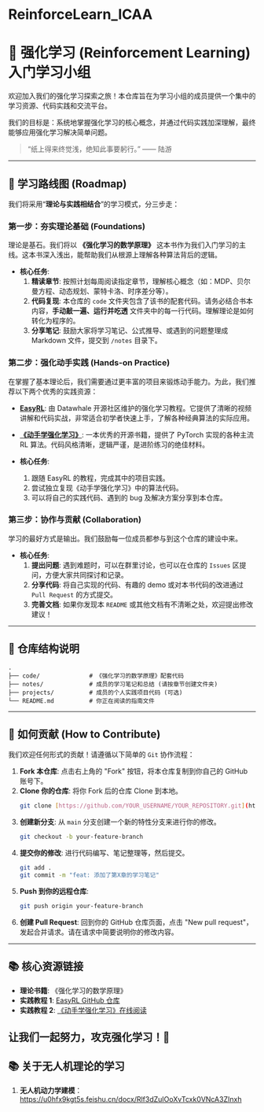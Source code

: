 ﻿# ReinforceLearn_ICAA

# 🚀 强化学习 (Reinforcement Learning) 入门学习小组

欢迎加入我们的强化学习探索之旅！本仓库旨在为学习小组的成员提供一个集中的学习资源、代码实践和交流平台。

我们的目标是：系统地掌握强化学习的核心概念，并通过代码实践加深理解，最终能够应用强化学习解决简单问题。

> “纸上得来终觉浅，绝知此事要躬行。” —— 陆游

---

## 🧭 学习路线图 (Roadmap)

我们将采用“**理论与实践相结合**”的学习模式，分三步走：

### 第一步：夯实理论基础 (Foundations)

理论是基石。我们将以 **《强化学习的数学原理》** 这本书作为我们入门学习的主线。这本书深入浅出，能帮助我们从根源上理解各种算法背后的逻辑。

* **核心任务**:
    1.  **精读章节**: 按照计划每周阅读指定章节，理解核心概念（如：MDP、贝尔曼方程、动态规划、蒙特卡洛、时序差分等）。
    2.  **代码复现**: 本仓库的 `code` 文件夹包含了该书的配套代码。请务必结合书本内容，**手动敲一遍、运行并吃透** 文件夹中的每一行代码。理解理论是如何转化为程序的。
    3.  **分享笔记**: 鼓励大家将学习笔记、公式推导、或遇到的问题整理成 Markdown 文件，提交到 `/notes` 目录下。

### 第二步：强化动手实践 (Hands-on Practice)

在掌握了基本理论后，我们需要通过更丰富的项目来锻炼动手能力。为此，我们推荐以下两个优秀的实践资源：

* **[EasyRL](https://github.com/datawhalechina/easy-rl)**: 由 Datawhale 开源社区维护的强化学习教程。它提供了清晰的视频讲解和代码实战，非常适合初学者快速上手，了解各种经典算法的实际应用。
* **[《动手学强化学习》](https://github.com/boyu-ai/Hands-on-RL)**: 一本优秀的开源书籍，提供了 PyTorch 实现的各种主流 RL 算法。代码风格清晰，逻辑严谨，是进阶练习的绝佳材料。

* **核心任务**:
    1.  跟随 EasyRL 的教程，完成其中的项目实践。
    2.  尝试独立复现《动手学强化学习》中的算法代码。
    3.  可以将自己的实践代码、遇到的 bug 及解决方案分享到本仓库。

### 第三步：协作与贡献 (Collaboration)

学习的最好方式是输出。我们鼓励每一位成员都参与到这个仓库的建设中来。

* **核心任务**:
    1.  **提出问题**: 遇到难题时，可以在群里讨论，也可以在仓库的 `Issues` 区提问，方便大家共同探讨和记录。
    2.  **分享代码**: 将自己实现的代码、有趣的 demo 或对本书代码的改进通过 `Pull Request` 的方式提交。
    3.  **完善文档**: 如果你发现本 `README` 或其他文档有不清晰之处，欢迎提出修改建议！

---

## 📂 仓库结构说明

```
.
├── code/              # 《强化学习的数学原理》配套代码
├── notes/             # 成员的学习笔记和总结 (请按章节创建文件夹)
├── projects/          # 成员的个人实践项目代码 (可选)
└── README.md          # 你正在阅读的指南文件
```

---

## 🤝 如何贡献 (How to Contribute)

我们欢迎任何形式的贡献！请遵循以下简单的 `Git` 协作流程：

1.  **Fork 本仓库**: 点击右上角的 "Fork" 按钮，将本仓库复制到你自己的 GitHub 账号下。
2.  **Clone 你的仓库**: 将你 Fork 后的仓库 Clone 到本地。
    ```bash
    git clone [https://github.com/YOUR_USERNAME/YOUR_REPOSITORY.git](https://github.com/YOUR_USERNAME/YOUR_REPOSITORY.git)
    ```
3.  **创建新分支**: 从 `main` 分支创建一个新的特性分支来进行你的修改。
    ```bash
    git checkout -b your-feature-branch
    ```
4.  **提交你的修改**: 进行代码编写、笔记整理等，然后提交。
    ```bash
    git add .
    git commit -m "feat: 添加了第X章的学习笔记"
    ```
5.  **Push 到你的远程仓库**:
    ```bash
    git push origin your-feature-branch
    ```
6.  **创建 Pull Request**: 回到你的 GitHub 仓库页面，点击 "New pull request"，发起合并请求。请在请求中简要说明你的修改内容。

---

## 📚 核心资源链接

* **理论书籍**: 《强化学习的数学原理》
* **实践教程 1**: [EasyRL GitHub 仓库](https://github.com/datawhalechina/easy-rl)
* **实践教程 2**: [《动手学强化学习》在线阅读](https://hrl.boyuai.com/zh-cn/)


让我们一起努力，攻克强化学习！💪
---
## 📚 关于无人机理论的学习

1. **无人机动力学建模**：https://u0hfx9kgt5s.feishu.cn/docx/Rlf3dZuIOoXvTcxk0VNcA3ZInxh
